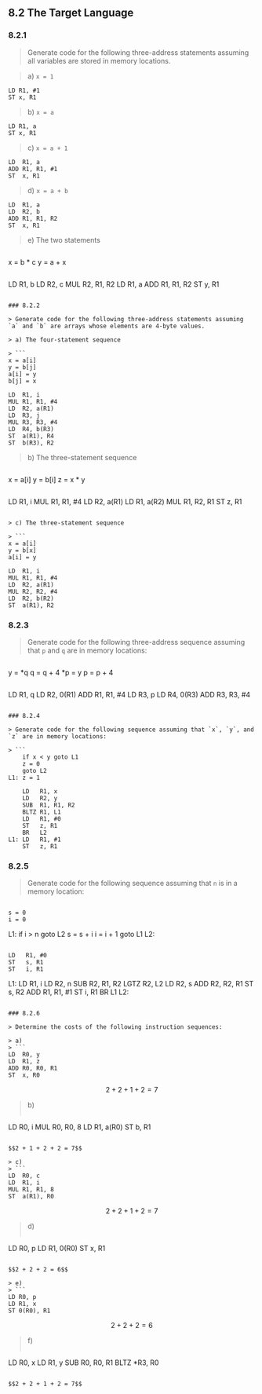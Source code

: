 ## 8.2 The Target Language

### 8.2.1

> Generate code for the following three-address statements assuming all variables are stored in memory locations.

> a) `x = 1`

```
LD R1, #1
ST x, R1
```

> b) `x = a`

```
LD R1, a
ST x, R1
```

> c) `x = a + 1`

```
LD  R1, a
ADD R1, R1, #1
ST  x, R1
```

> d) `x = a + b`

```
LD  R1, a
LD  R2, b
ADD R1, R1, R2
ST  x, R1
```

> e) The two statements

> ```
x = b * c
y = a + x
```

```
LD  R1, b
LD  R2, c
MUL R2, R1, R2
LD  R1, a
ADD R1, R1, R2
ST  y, R1
```

### 8.2.2

> Generate code for the following three-address statements assuming `a` and `b` are arrays whose elements are 4-byte values.

> a) The four-statement sequence

> ```
x = a[i]
y = b[j]
a[i] = y
b[j] = x
```

```
LD  R1, i
MUL R1, R1, #4
LD  R2, a(R1)
LD  R3, j
MUL R3, R3, #4
LD  R4, b(R3)
ST  a(R1), R4
ST  b(R3), R2
```

> b) The three-statement sequence

> ```
x = a[i]
y = b[i]
z = x * y
```

```
LD  R1, i
MUL R1, R1, #4
LD  R2, a(R1)
LD  R1, a(R2)
MUL R1, R2, R1
ST  z, R1
```

> c) The three-statement sequence

> ```
x = a[i]
y = b[x]
a[i] = y
```

```
LD  R1, i
MUL R1, R1, #4
LD  R2, a(R1)
MUL R2, R2, #4
LD  R2, b(R2)
ST  a(R1), R2
```

### 8.2.3

> Generate code for the following three-address sequence assuming that `p` and `q` are in memory locations:

> ```
y = *q
q = q + 4
*p = y
p = p + 4
```

```
LD  R1, q
LD  R2, 0(R1)
ADD R1, R1, #4
LD  R3, p
LD  R4, 0(R3)
ADD R3, R3, #4
```

### 8.2.4

> Generate code for the following sequence assuming that `x`, `y`, and `z` are in memory locations:

> ```
    if x < y goto L1
    z = 0
    goto L2
L1: z = 1
```

```
    LD   R1, x
    LD   R2, y
    SUB  R1, R1, R2
    BLTZ R1, L1
    LD   R1, #0
    ST   z, R1
    BR   L2
L1: LD   R1, #1
    ST   z, R1
```

### 8.2.5

> Generate code for the following sequence assuming that `n` is in a memory location:

> ```
    s = 0
    i = 0
L1: if i > n goto L2
    s = s + i
    i = i + 1
    goto L1
L2:
```

```
    LD   R1, #0
    ST   s, R1
    ST   i, R1
L1: LD   R1, i
    LD   R2, n
    SUB  R2, R1, R2
    LGTZ R2, L2
    LD   R2, s
    ADD  R2, R2, R1
    ST   s, R2
    ADD  R1, R1, #1
    ST   i, R1
    BR   L1
L2:
```

### 8.2.6

> Determine the costs of the following instruction sequences:

> a)
> ```
LD  R0, y
LD  R1, z
ADD R0, R0, R1
ST  x, R0
```

$$2 + 2 + 1 + 2 = 7$$

> b)
> ```
LD  R0, i
MUL R0, R0, 8
LD  R1, a(R0)
ST  b, R1
```

$$2 + 1 + 2 + 2 = 7$$

> c)
> ```
LD  R0, c
LD  R1, i
MUL R1, R1, 8
ST  a(R1), R0
```

$$2 + 2 + 1 + 2 = 7$$

> d)
> ```
LD R0, p
LD R1, 0(R0)
ST x, R1
```

$$2 + 2 + 2 = 6$$

> e)
> ```
LD R0, p
LD R1, x
ST 0(R0), R1
```

$$2 + 2 + 2 = 6$$

> f)
> ```
LD   R0, x
LD   R1, y
SUB  R0, R0, R1
BLTZ *R3, R0
```

$$2 + 2 + 1 + 2 = 7$$
